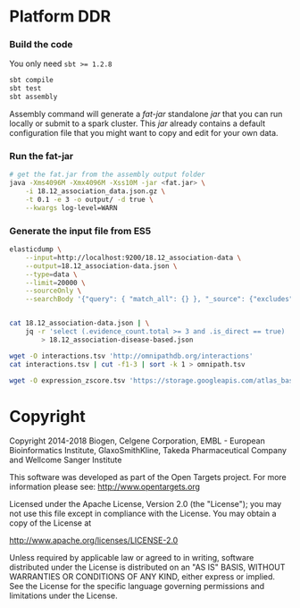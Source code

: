 # Platform DDR

### Build the code

You only need `sbt >= 1.2.8`
 
```sh
sbt compile
sbt test
sbt assembly
```

Assembly command will generate a _fat-jar_ standalone _jar_ that you can run locally or submit to 
a spark cluster. This _jar_ already contains a default configuration file that you might want to copy
and edit for your own data.

### Run the fat-jar

```sh
# get the fat.jar from the assembly output folder
java -Xms4096M -Xmx4096M -Xss10M -jar <fat.jar> \
    -i 18.12_association_data.json.gz \
    -t 0.1 -e 3 -o output/ -d true \
    --kwargs log-level=WARN
```

### Generate the input file from ES5

```sh
elasticdump \
    --input=http://localhost:9200/18.12_association-data \
    --output=18.12_association-data.json \
    --type=data \
    --limit=20000 \
    --sourceOnly \
    --searchBody '{"query": { "match_all": {} }, "_source": {"excludes": ["private.*", ".private.*"]}}'


cat 18.12_association-data.json | \
    jq -r 'select (.evidence_count.total >= 3 and .is_direct == true) | {object: .disease.id, subject: .target.gene_info.symbol, score: ."harmonic-sum".overall}|@json'\
        > 18.12_association-disease-based.json
```

```sh
wget -O interactions.tsv 'http://omnipathdb.org/interactions'
cat interactions.tsv | cut -f1-3 | sort -k 1 > omnipath.tsv 
```

```sh
wget -O expression_zscore.tsv 'https://storage.googleapis.com/atlas_baseline_expression/expatlas.blueprint2.baseline.z-score.binned_v2.tsv'
```

# Copyright
Copyright 2014-2018 Biogen, Celgene Corporation, EMBL - European Bioinformatics Institute, GlaxoSmithKline, Takeda Pharmaceutical Company and Wellcome Sanger Institute

This software was developed as part of the Open Targets project. For more information please see: http://www.opentargets.org

Licensed under the Apache License, Version 2.0 (the "License");
you may not use this file except in compliance with the License.
You may obtain a copy of the License at

   http://www.apache.org/licenses/LICENSE-2.0

Unless required by applicable law or agreed to in writing, software
distributed under the License is distributed on an "AS IS" BASIS,
WITHOUT WARRANTIES OR CONDITIONS OF ANY KIND, either express or implied.
See the License for the specific language governing permissions and
limitations under the License.
